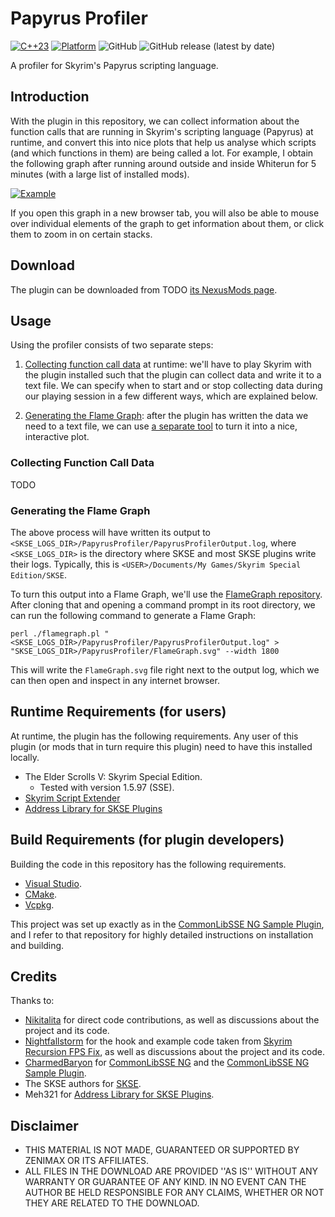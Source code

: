 # Papyrus Profiler
[![C++23](https://img.shields.io/static/v1?label=standard&message=C%2B%2B23&color=blue&logo=c%2B%2B&&logoColor=white&style=flat)](https://en.cppreference.com/w/cpp/compiler_support)
[![Platform](https://img.shields.io/static/v1?label=platform&message=windows&color=dimgray&style=flat)](#)
![GitHub](https://img.shields.io/github/license/DennisSoemers/PapyrusProfiler)
![GitHub release (latest by date)](https://img.shields.io/github/v/release/DennisSoemers/PapyrusProfiler)

A profiler for Skyrim's Papyrus scripting language. 

## Introduction

With the plugin in this repository, we can collect information about the function calls that are running in Skyrim's scripting language (Papyrus) at runtime, and convert this into nice plots that help us analyse which scripts (and which functions in them) are being called a lot. For example, I obtain the following graph after running around outside and inside Whiterun for 5 minutes (with a large list of installed mods).

[![Example](https://dennissoemers.github.io/assets/papyrus_profiler/FlameGraph_5mins_Whiterun.svg)](https://dennissoemers.github.io/assets/papyrus_profiler/FlameGraph_5mins_Whiterun.svg)

If you open this graph in a new browser tab, you will also be able to mouse over individual elements of the graph to get information about them, or click them to zoom in on certain stacks.

## Download

The plugin can be downloaded from TODO [its NexusMods page]().

## Usage

Using the profiler consists of two separate steps:

1. [Collecting function call data](#collecting-function-call-data) at runtime: we'll have to play Skyrim with the plugin installed such that the plugin can collect data and write it to a text file. We can specify when to start and or stop collecting data during our playing session in a few different ways, which are explained below.

2. [Generating the Flame Graph](#generating-the-flame-graph): after the plugin has written the data we need to a text file, we can use [a separate tool](https://github.com/brendangregg/FlameGraph) to turn it into a nice, interactive plot.

### Collecting Function Call Data

TODO

### Generating the Flame Graph

The above process will have written its output to `<SKSE_LOGS_DIR>/PapyrusProfiler/PapyrusProfilerOutput.log`, where 
`<SKSE_LOGS_DIR>` is the directory where SKSE and most SKSE plugins write their logs. Typically, this is
`<USER>/Documents/My Games/Skyrim Special Edition/SKSE`.

To turn this output into a Flame Graph, we'll use the [FlameGraph repository](https://github.com/brendangregg/FlameGraph).
After cloning that and opening a command prompt in its root directory, we can run the following command to generate
a Flame Graph:

```
perl ./flamegraph.pl "<SKSE_LOGS_DIR>/PapyrusProfiler/PapyrusProfilerOutput.log" > "SKSE_LOGS_DIR>/PapyrusProfiler/FlameGraph.svg" --width 1800
```

This will write the `FlameGraph.svg` file right next to the output log, which we can then open and inspect
in any internet browser.

## Runtime Requirements (for users)

At runtime, the plugin has the following requirements. Any user of this plugin (or mods that in turn require this plugin) need to have this installed locally.

- The Elder Scrolls V: Skyrim Special Edition.
  - Tested with version 1.5.97 (SSE).
- [Skyrim Script Extender](https://skse.silverlock.org/)
- [Address Library for SKSE Plugins](https://www.nexusmods.com/skyrimspecialedition/mods/32444)

## Build Requirements (for plugin developers)

Building the code in this repository has the following requirements.

- [Visual Studio](https://visualstudio.microsoft.com/).
- [CMake](https://cmake.org/).
- [Vcpkg](https://github.com/microsoft/vcpkg).

This project was set up exactly as in the [CommonLibSSE NG Sample Plugin](https://gitlab.com/colorglass/commonlibsse-sample-plugin), 
and I refer to that repository for highly detailed instructions on installation and building.

## Credits

Thanks to:
- [Nikitalita](https://github.com/nikitalita/) for direct code contributions, as well as discussions about the project and its code.
- [Nightfallstorm](https://github.com/Nightfallstorm/) for the hook and example code taken from [Skyrim Recursion FPS Fix](https://github.com/Nightfallstorm/Skyrim-Recursion-FPS-Fix), as well as discussions about the project and its code.
- [CharmedBaryon](https://github.com/CharmedBaryon/) for [CommonLibSSE NG](https://github.com/CharmedBaryon/CommonLibSSE-NG) and the [CommonLibSSE NG Sample Plugin](https://gitlab.com/colorglass/commonlibsse-sample-plugin).
- The SKSE authors for [SKSE](http://skse.silverlock.org/).
- Meh321 for [Address Library for SKSE Plugins](https://www.nexusmods.com/skyrimspecialedition/mods/32444).

## Disclaimer

- THIS MATERIAL IS NOT MADE, GUARANTEED OR SUPPORTED BY ZENIMAX OR ITS AFFILIATES.
- ALL FILES IN THE DOWNLOAD ARE PROVIDED ''AS IS'' WITHOUT ANY WARRANTY OR GUARANTEE OF ANY KIND. IN NO EVENT CAN THE AUTHOR BE HELD RESPONSIBLE FOR ANY CLAIMS, WHETHER OR NOT THEY ARE RELATED TO THE DOWNLOAD.
